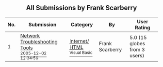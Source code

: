 ﻿<div align="center">

## All Submissions by Frank Scarberry

</div>

No.  | Submission | Category | By   | User Rating
---- | ---------- | -------- | ---- | -----------
1 | [Network Troubleshooting Tools<br /><sup>2005-12-02 12:34:56</sup>](https://github.com/Planet-Source-Code/frank-scarberry-network-troubleshooting-tools__1-63461) | [Internet/ HTML<br /><sup>Visual Basic</sup>](../ByCategory/internet-html__1-34.md) | Frank Scarberry | 5.0 (15 globes from 3 users)
